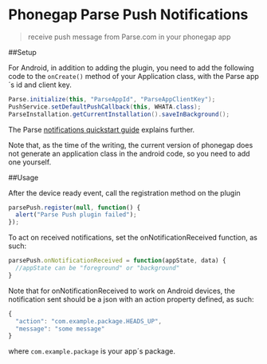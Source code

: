 Phonegap Parse Push Notifications
=======================================
> receive push message from Parse.com in your phonegap app  


##Setup

For Android, in addition to adding the plugin, you need to add the following code to the `onCreate()` method of your Application class, with the Parse app´s id and client key.  

```java
Parse.initialize(this, "ParseAppId", "ParseAppClientKey");
PushService.setDefaultPushCallback(this, WHATA.class);
ParseInstallation.getCurrentInstallation().saveInBackground();
```

The Parse [notifications quickstart guide](https://parse.com/apps/quickstart#parse_push/android/existing) explains further.

Note that, as the time of the writing, the current version of phonegap does not generate an application class in the android code, so you need to add one yourself.

##Usage

After the device ready event, call the registration method on the plugin

```javascript
parsePush.register(null, function() {
  alert("Parse Push plugin failed");
});
```

To act on received notifications, set the onNotificationReceived function, as such: 
```javascript
parsePush.onNotificationReceived = function(appState, data) {
  //appState can be "foreground" or "background"
}
```

Note that for onNotificationReceived to work on Android devices, the notification sent should be a json with an action property defined, as such:
```javascript
{
  "action": "com.example.package.HEADS_UP",
  "message": "some message"
}
```
where `com.example.package` is your app´s package.
